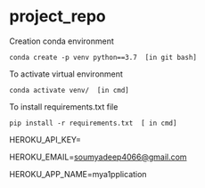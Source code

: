 # project_repo

Creation conda environment
```
conda create -p venv python==3.7  [in git bash]
```
To activate virtual environment
```
conda activate venv/  [in cmd]
```

To install requirements.txt file
```
pip install -r requirements.txt  [ in cmd]
```
HEROKU_API_KEY=

HEROKU_EMAIL=soumyadeep4066@gmail.com

HEROKU_APP_NAME=mya1pplication